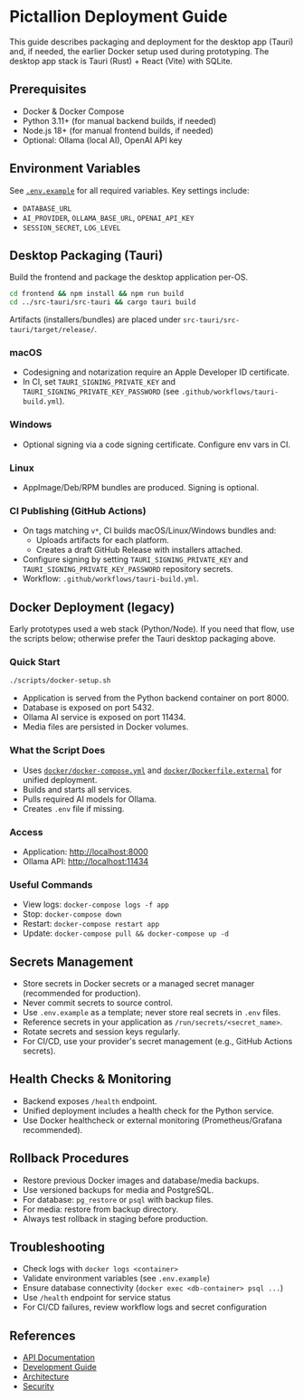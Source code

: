 # Pictallion Deployment Guide

This guide describes packaging and deployment for the desktop app (Tauri) and, if needed, the earlier Docker setup used during prototyping. The desktop app stack is Tauri (Rust) + React (Vite) with SQLite.

## Prerequisites

- Docker & Docker Compose
- Python 3.11+ (for manual backend builds, if needed)
- Node.js 18+ (for manual frontend builds, if needed)
- Optional: Ollama (local AI), OpenAI API key

## Environment Variables

See [`.env.example`](.env.example:1) for all required variables. Key settings include:
- `DATABASE_URL`
- `AI_PROVIDER`, `OLLAMA_BASE_URL`, `OPENAI_API_KEY`
- `SESSION_SECRET`, `LOG_LEVEL`

## Desktop Packaging (Tauri)

Build the frontend and package the desktop application per-OS.

```bash
cd frontend && npm install && npm run build
cd ../src-tauri/src-tauri && cargo tauri build
```

Artifacts (installers/bundles) are placed under `src-tauri/src-tauri/target/release/`.

### macOS
- Codesigning and notarization require an Apple Developer ID certificate.
- In CI, set `TAURI_SIGNING_PRIVATE_KEY` and `TAURI_SIGNING_PRIVATE_KEY_PASSWORD` (see `.github/workflows/tauri-build.yml`).

### Windows
- Optional signing via a code signing certificate. Configure env vars in CI.

### Linux
- AppImage/Deb/RPM bundles are produced. Signing is optional.

### CI Publishing (GitHub Actions)
- On tags matching `v*`, CI builds macOS/Linux/Windows bundles and:
  - Uploads artifacts for each platform.
  - Creates a draft GitHub Release with installers attached.
- Configure signing by setting `TAURI_SIGNING_PRIVATE_KEY` and `TAURI_SIGNING_PRIVATE_KEY_PASSWORD` repository secrets.
- Workflow: `.github/workflows/tauri-build.yml`.

## Docker Deployment (legacy)

Early prototypes used a web stack (Python/Node). If you need that flow, use the scripts below; otherwise prefer the Tauri desktop packaging above.

### Quick Start

```bash
./scripts/docker-setup.sh
```

- Application is served from the Python backend container on port 8000.
- Database is exposed on port 5432.
- Ollama AI service is exposed on port 11434.
- Media files are persisted in Docker volumes.

### What the Script Does

- Uses [`docker/docker-compose.yml`](docker/docker-compose.yml:1) and [`docker/Dockerfile.external`](docker/Dockerfile.external:1) for unified deployment.
- Builds and starts all services.
- Pulls required AI models for Ollama.
- Creates `.env` file if missing.

### Access

- Application: [http://localhost:8000](http://localhost:8000)
- Ollama API: [http://localhost:11434](http://localhost:11434)

### Useful Commands

- View logs: `docker-compose logs -f app`
- Stop: `docker-compose down`
- Restart: `docker-compose restart app`
- Update: `docker-compose pull && docker-compose up -d`

## Secrets Management

- Store secrets in Docker secrets or a managed secret manager (recommended for production).
- Never commit secrets to source control.
- Use `.env.example` as a template; never store real secrets in `.env` files.
- Reference secrets in your application as `/run/secrets/<secret_name>`.
- Rotate secrets and session keys regularly.
- For CI/CD, use your provider's secret management (e.g., GitHub Actions secrets).

## Health Checks & Monitoring

- Backend exposes `/health` endpoint.
- Unified deployment includes a health check for the Python service.
- Use Docker healthcheck or external monitoring (Prometheus/Grafana recommended).

## Rollback Procedures

- Restore previous Docker images and database/media backups.
- Use versioned backups for media and PostgreSQL.
- For database: `pg_restore` or `psql` with backup files.
- For media: restore from backup directory.
- Always test rollback in staging before production.

## Troubleshooting

- Check logs with `docker logs <container>`
- Validate environment variables (see `.env.example`)
- Ensure database connectivity (`docker exec <db-container> psql ...`)
- Use `/health` endpoint for service status
- For CI/CD failures, review workflow logs and secret configuration

## References

- [API Documentation](API_DOCUMENTATION.md)
- [Development Guide](DEVELOPMENT.md)
- [Architecture](ARCHITECTURE.md)
- [Security](SECURITY.md)
